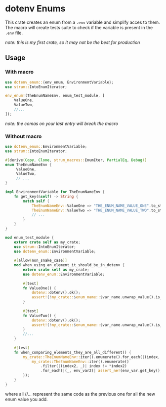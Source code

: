 # dotenv Enums
This crate creates an enum from a `.env` variable and simplify acces to them.
The macro will create tests suite to check if the variable is present in the `.env` file.

*note: this is my first crate, so it may not be the best for production*

## Usage 
### With macro
```rust
use dotenv_enum::{env_enum, EnvironmentVariable};
use strum::IntoEnumIterator;

env_enum!(TheEnumNameEnv, enum_test_module, [
    ValueOne, 
    ValueTwo,
    //...
]);
```
*note: the comas on your last entry will break the macro*

### Without macro
```rust
use dotenv_enum::EnvironmentVariable;
use strum::IntoEnumIterator;

#[derive(Copy, Clone, strum_macros::EnumIter, PartialEq, Debug)]
enum TheEnumNameEnv {
     ValueOne,
     ValueTwo,
     // ...
}

impl EnvironmentVariable for TheEnumNameEnv {
    fn get_key(&self) -> String {
        match self {
            TheEnumNameEnv::ValueOne => "THE_ENUM_NAME_VALUE_ONE".to_string(),
            TheEnumNameEnv::ValueTwo => "THE_ENUM_NAME_VALUE_TWO".to_string(),
            // ...
        }
    }
}

mod enum_test_module {
    extern crate self as my_crate;
    use strum::IntoEnumIterator;
    use dotenv_enum::EnvironmentVariable;
    
    #[allow(non_snake_case)]
    mod when_using_an_element_it_should_be_in_dotenv {
        extern crate self as my_crate;
        use dotenv_enum::EnvironmentVariable;
        
        #[test]
        fn ValueOne() {
            dotenv::dotenv().ok();
            assert!(!my_crate::$enum_name::$var_name.unwrap_value().is_empty());
        }
        
        #[test]
        fn ValueTwo() {
            dotenv::dotenv().ok();
            assert!(!my_crate::$enum_name::$var_name.unwrap_value().is_empty());
        }
        //...
    }
    
    #[test]
    fn when_comparing_elements_they_are_all_different() {
        my_crate::TheEnumNameEnv::iter().enumerate().for_each(|(index, env_var)| {
            my_crate::TheEnumNameEnv::iter().enumerate()
                .filter(|(index2, _)| index != *index2)
                .for_each(|(_, env_var2)| assert_ne!(env_var.get_key(), env_var2.get_key()));
        });
    }
}
```

where all //... represent the same code as the previous one for all the new enum value you add.
